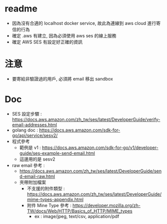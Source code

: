 # readme

- 因為沒有合適的 localhost docker service, 故此為連線到 aws cloud 進行寄信的行為 
- 確定 .aws 有建立, 因為必須使用 aws ses 的線上服務
- 確定 AWS SES 有設定好正確的資訊

# 注意
- 要寄給非驗證過的用戶, 必須將 email 移出 sandbox

# Doc
- SES 設定步驟 : https://docs.aws.amazon.com/zh_tw/ses/latest/DeveloperGuide/verify-email-addresses.html
- golang doc : https://docs.aws.amazon.com/sdk-for-go/api/service/sesv2/
- 程式參考 
    - 範例是 v1 : https://docs.aws.amazon.com/sdk-for-go/v1/developer-guide/ses-example-send-email.html
    - 這邊用的是 sesv2
- raw email 參考 : 
    - https://docs.aws.amazon.com/zh_tw/ses/latest/DeveloperGuide/send-email-raw.html
    - 夾帶附加檔案
        - 不支援的附件類型 : https://docs.aws.amazon.com/zh_tw/ses/latest/DeveloperGuide/mime-types-appendix.html
        - 附件 Mine Type 參考 : https://developer.mozilla.org/zh-TW/docs/Web/HTTP/Basics_of_HTTP/MIME_types
            - ex : image/jpeg, text/csv, application/pdf
